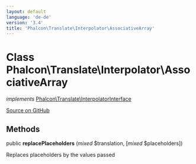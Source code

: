 ```yaml
---
layout: default
language: 'de-de'
version: '3.4'
title: 'Phalcon\Translate\Interpolator\AssociativeArray'
---
```


# Class **Phalcon\Translate\Interpolator\AssociativeArray**

*implements* [Phalcon\Translate\InterpolatorInterface](/3.4/en/api/Phalcon_Translate_InterpolatorInterface)

<a href="https://github.com/phalcon/cphalcon/tree/v3.4.0/phalcon/translate/interpolator/associativearray.zep" class="btn btn-default btn-sm">Source on GitHub</a>

## Methods

public **replacePlaceholders** (*mixed* $translation, [*mixed* $placeholders])

Replaces placeholders by the values passed